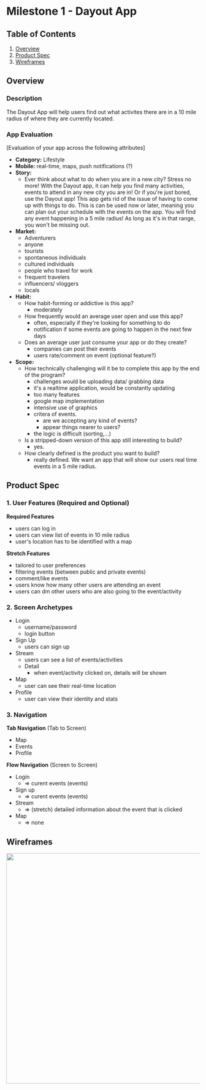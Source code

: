 # Milestone 1 - Dayout App


## Table of Contents

1. [Overview](#Overview)
1. [Product Spec](#Product-Spec)
1. [Wireframes](#Wireframes)

## Overview

### Description

The Dayout App will help users find out what activites there are in a 10 mile radius of where they are currently located. 

### App Evaluation

[Evaluation of your app across the following attributes]
- **Category:** Lifestyle
- **Mobile:** real-time, maps, push notifications (?)
- **Story:** 
    - Ever think about what to do when you are in a new city? Stress no more! With the Dayout app, it can help you find many activities, events to attend in any new city you are in! Or if you're just bored, use the Dayout app! This app gets rid of the issue of having to come up with things to do. This is can be used now or later, meaning you can plan out your schedule with the events on the app. You will find any event happening in a 5 mile radius! As long as it's in that range, you won't be missing out. 
- **Market:** 
    - Adventurers
    - anyone
    - tourists
    - spontaneous individuals
    - cultured individuals
    - people who travel for work
    - frequent travelers
    - influencers/ vloggers
    - locals
- **Habit:**
    - How habit-forming or addictive is this app?
        - moderately
    - How frequently would an average user open and use this app?
        - often, especially if they're looking for something to do
        - notification if some events are going to happen in the next few days
    - Does an average user just consume your app or do they create?
        - companies can post their events 
        - users rate/comment on event (optional feature?)
- **Scope:**
    - How technically challenging will it be to complete this app by the end of the program?
        - challenges would be uploading data/ grabbing data
        - it's a realtime application, would be constantly updating
        - too many features
        - google map implementation
        - intensive use of graphics
        - critera of events. 
            - are we accepting any kind of events?
            - appear things nearer to users?
        - the logic is difficult (sorting,...)
    * Is a stripped-down version of this app still interesting to build?
        * yes.
    * How clearly defined is the product you want to build?
        * really defined. We want an app that will show our users real time events in a 5 mile radius.

## Product Spec

### 1. User Features (Required and Optional)

**Required Features**

* users can log in
* users can view list of events in 10 mile radius
* user's location has to be identified with a map 

**Stretch Features**

* tailored to user preferences
* filtering events (between public and private events)
* comment/like events 
* users know how many other users are attending an event
* users can dm other users who are also going to the event/activity

### 2. Screen Archetypes

- Login
  - username/password
  - login button
- Sign Up
  - users can sign up
- Stream
    - users can see a list of events/activities
    - Detail
        - when event/activity clicked on, details will be shown
- Map
    - user can see their real-time location
- Profile
    - user can view their identity and stats

### 3. Navigation

**Tab Navigation** (Tab to Screen)

* Map
* Events
* Profile

**Flow Navigation** (Screen to Screen)

- Login
  - => curent events (events)
- Sign up
  - => curent events (events)
- Stream
    - => (stretch) detailed information about the event that is clicked
- Map
    - => none

## Wireframes

<img src="https://i.imgur.com/mOQYiDQ.png" width=600>
